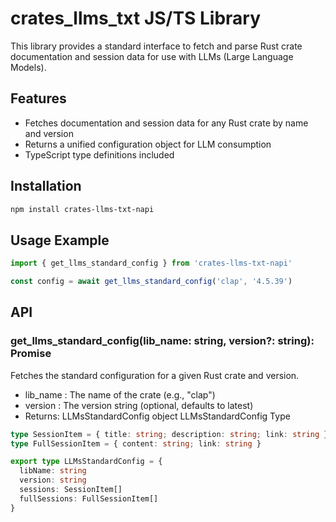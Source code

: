# crates_llms_txt JS/TS Library

This library provides a standard interface to fetch and parse Rust crate documentation and session data for use with LLMs (Large Language Models).

## Features

- Fetches documentation and session data for any Rust crate by name and version
- Returns a unified configuration object for LLM consumption
- TypeScript type definitions included

## Installation

```bash
npm install crates-llms-txt-napi
```

## Usage Example

```typescript
import { get_llms_standard_config } from 'crates-llms-txt-napi'

const config = await get_llms_standard_config('clap', '4.5.39')
```

## API

### get_llms_standard_config(lib_name: string, version?: string): Promise<LLMsStandardConfig>

Fetches the standard configuration for a given Rust crate and version.

- lib_name : The name of the crate (e.g., "clap")
- version : The version string (optional, defaults to latest)
- Returns: LLMsStandardConfig object LLMsStandardConfig Type

```ts
type SessionItem = { title: string; description: string; link: string }
type FullSessionItem = { content: string; link: string }

export type LLMsStandardConfig = {
  libName: string
  version: string
  sessions: SessionItem[]
  fullSessions: FullSessionItem[]
}
```
